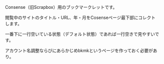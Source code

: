 Consense（旧Scrapbox）用のブックマークレットです。

閲覧中のサイトのタイトル・URL、年・月をCosenseページ最下部にコレクトします。

一番下に一行空いている状態（デフォルト状態）であれば一行空きで見やすいです。

アカウント名調整ならびにあらかじめbkmkというページを作っておく必要があり。
